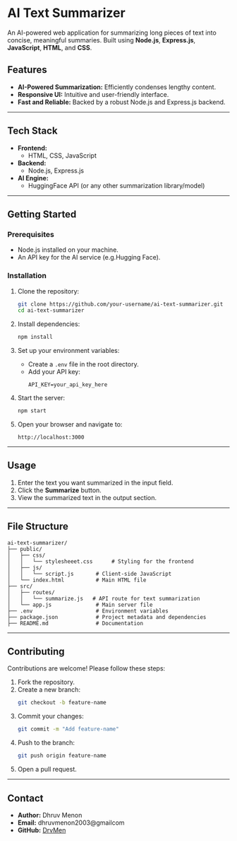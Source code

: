 # AI Text Summarizer

An AI-powered web application for summarizing long pieces of text into concise, meaningful summaries. Built using **Node.js**, **Express.js**, **JavaScript**, **HTML**, and **CSS**.

## Features

- **AI-Powered Summarization:** Efficiently condenses lengthy content.
- **Responsive UI:** Intuitive and user-friendly interface.
- **Fast and Reliable:** Backed by a robust Node.js and Express.js backend.

---

## Tech Stack

- **Frontend:**
  - HTML, CSS, JavaScript
- **Backend:**
  - Node.js, Express.js
- **AI Engine:**
  - HuggingFace API (or any other summarization library/model)

---

## Getting Started

### Prerequisites

- Node.js installed on your machine.
- An API key for the AI service (e.g.Hugging Face).

### Installation

1. Clone the repository:
   ```bash
   git clone https://github.com/your-username/ai-text-summarizer.git
   cd ai-text-summarizer
   ```

2. Install dependencies:
   ```bash
   npm install
   ```

3. Set up your environment variables:
   - Create a `.env` file in the root directory.
   - Add your API key:
     ```env
     API_KEY=your_api_key_here
     ```

4. Start the server:
   ```bash
   npm start
   ```

5. Open your browser and navigate to:
   ```
   http://localhost:3000
   ```

---

## Usage

1. Enter the text you want summarized in the input field.
2. Click the **Summarize** button.
3. View the summarized text in the output section.

---

## File Structure

```
ai-text-summarizer/
├── public/
│   ├── css/
│   │   └── stylesheeet.css      # Styling for the frontend
│   ├── js/
│   │   └── script.js       # Client-side JavaScript
│   └── index.html          # Main HTML file
├── src/
│   ├── routes/
│   │   └── summarize.js   # API route for text summarization
│   └── app.js              # Main server file
├── .env                    # Environment variables
├── package.json            # Project metadata and dependencies
├── README.md               # Documentation
```

---

## Contributing

Contributions are welcome! Please follow these steps:

1. Fork the repository.
2. Create a new branch:
   ```bash
   git checkout -b feature-name
   ```
3. Commit your changes:
   ```bash
   git commit -m "Add feature-name"
   ```
4. Push to the branch:
   ```bash
   git push origin feature-name
   ```
5. Open a pull request.

---


## Contact

- **Author:** Dhruv Menon  
- **Email:** dhruvmenon2003@gmailcom  
- **GitHub:** [DrvMen](https://github.com/DrvMen)
```

